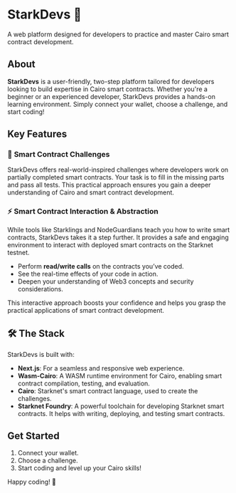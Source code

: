 # StarkDevs 🚀  
A web platform designed for developers to practice and master Cairo smart contract development.

## About  
**StarkDevs** is a user-friendly, two-step platform tailored for developers looking to build expertise in Cairo smart contracts. Whether you're a beginner or an experienced developer, StarkDevs provides a hands-on learning environment. Simply connect your wallet, choose a challenge, and start coding!  

## Key Features  

### 🧠 **Smart Contract Challenges**  
StarkDevs offers real-world-inspired challenges where developers work on partially completed smart contracts. Your task is to fill in the missing parts and pass all tests. This practical approach ensures you gain a deeper understanding of Cairo and smart contract development.  

### ⚡ **Smart Contract Interaction & Abstraction**  
While tools like Starklings and NodeGuardians teach you how to write smart contracts, StarkDevs takes it a step further. It provides a safe and engaging environment to interact with deployed smart contracts on the Starknet testnet.  

- Perform **read/write calls** on the contracts you’ve coded.  
- See the real-time effects of your code in action.  
- Deepen your understanding of Web3 concepts and security considerations.  

This interactive approach boosts your confidence and helps you grasp the practical applications of smart contract development.  


## 🛠 The Stack  
StarkDevs is built with:  
- **Next.js**: For a seamless and responsive web experience.  
- **Wasm-Cairo**: A WASM runtime environment for Cairo, enabling smart contract compilation, testing, and evaluation.
- **Cairo**: Starknet's smart contract language, used to create the challenges.  
- **Starknet Foundry**: A powerful toolchain for developing Starknet smart contracts. It helps with writing, deploying, and testing smart contracts. 

## Get Started  
1. Connect your wallet.  
2. Choose a challenge.  
3. Start coding and level up your Cairo skills!  


Happy coding! 🚀  
